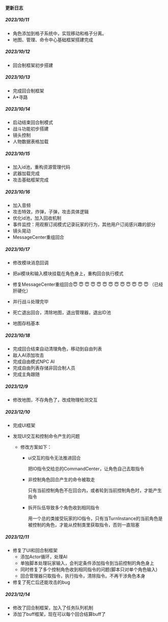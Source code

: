 #### 更新日志

##### 2023/10/11 

- 角色添加到格子系统中，实现移动和格子分离。
- 地图、管理、命令中心基础框架搭建完成

##### 2023/10/12

- 回合制框架初步搭建

##### 2023/10/13

- 完成回合制框架
- A*寻路

##### 2023/10/14

- 启动结束回合制模式
- 战斗功能初步搭建
- 镜头控制
- 人物数据表格加载

##### 2023/10/15

- 加入id池，重构资源管理代码
- 武器加载完成
- 攻击基础框架完成

##### 2023/10/16

- 加入音频
- 攻击特效，炸弹，子弹，攻击具体逻辑
- 优化id池，加入回收机制
- 事件监控：用观察订阅模式记录玩家的行为，其他用户订阅感兴趣的部分
- 镜头晃动
- MessageCenter重组回合

##### 2023/10/17

- 修改模块消息回调

- 把ai模块和输入模块挂载在角色身上，重构回合执行模式
- 修复MessageCenter重组回合😇 😇 😇 😇 😇 😇 😇 😇 😇 😇 😇 😇 😇 （已经肝硬化）
- 并行战斗处理完毕
- 死亡退出回合，清除地图，退出管理器，退出ID池
- 地图存档基本

##### 2023/10/18

- 完成回合结束自动清理角色，移动到自由列表
- 敌人AI添加攻击
- 完成自由模式NPC AI
- 完成自由列表存储非回合制人员
- 完成主角跟随

##### 2023/12/9

- 修改地图，不存角色了，改成物理检测交互

##### 2023/12/10

- 完成UI框架

- 发现UI交互和控制命令产生的问题

  - 修改方案如下：

    - ui交互的指令无法推进回合

      把IO指令交给总的CommandCenter，让角色自己去取指令

    - 非控制角色回合产生的命令被取走

      只有当前控制角色不在回合内，或者轮到当前控制角色时，才能产生指令

    - 拆开队伍导致多个角色收到相同指令

      用一个总的类接受玩家的IO指令，只有当TurnInstance的当前角色是被控制的角色，才能从控制类里获取指令，否则一直阻塞

##### 2023/12/11

- 修复了UI和回合制框架
  - 添加Actor循环，处理AI
  - 单独脚本处理玩家输入，会判定条件添加指令到当前控制的角色身上
  - 同时修复了多个控制角色收到相同指令的问题(脚本只对单个角色输入)
  - 回合管理器只取指令，执行指令，清除指令。不再干涉角色本身
- 修复了死亡后还能攻击的bug

##### 2023/12/14

- 修改了回合制框架，加入了任务队列机制
- 添加了buff框架，现在可以每个回合结算buff了
